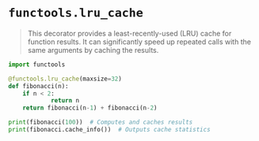 # `functools.lru_cache`

> This decorator provides a least-recently-used (LRU) cache for function results. It can significantly speed up repeated calls with the same arguments by caching the results.

```python
import functools

@functools.lru_cache(maxsize=32)
def fibonacci(n):
    if n < 2:
            return n
    return fibonacci(n-1) + fibonacci(n-2)

print(fibonacci(100))  # Computes and caches results
print(fibonacci.cache_info())  # Outputs cache statistics
```
